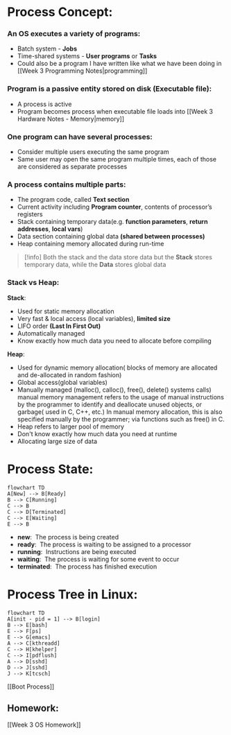 # Process Concept:
### An OS executes a variety of programs:
- Batch system - **Jobs**
- Time-shared systems - **User programs** or **Tasks**
- Could also be a program I have written like what we have been doing in [[Week 3 Programming Notes|programming]]

### Program is a passive entity stored on disk (**Executable file**):
- A process is active 
- Program becomes process when executable file loads into [[Week 3 Hardware Notes - Memory|memory]]

### One program can have several processes​:
- Consider multiple users executing the same program​
- Same user may open the same program multiple times, each of those are considered as separate processes 

### A process contains multiple parts:
- The program code, called **Text section**
- Current activity including **Program counter**, contents of processor’s registers​
- Stack containing temporary data(e.g. **function parameters**, **return addresses**, **local vars**)​
- Data section containing global data **(shared between processes)​**
- Heap containing memory allocated during run-time

> [!info]
> Both the stack and the data store data but the **Stack** stores temporary data, while the **Data** stores global data

### Stack vs Heap:
**Stack**:
- Used for static memory allocation​
- Very fast & local access (local variables), **limited size​**
- LIFO order **(Last In First Out)​**
- Automatically managed​
- Know exactly how much data you need to allocate before compiling

**Heap**:
- Used for dynamic memory allocation( blocks of memory are allocated and de-allocated in random fashion)
- Global access(global variables)
- Manually managed (malloc(), calloc(), free(), delete() systems calls) manual memory management refers to the usage of manual instructions by the programmer to identify and deallocate unused objects, or garbage( used in C, C++, etc.) In manual memory allocation, this is also specified manually by the programmer; via functions such as free() in C.
- Heap refers to larger pool of memory ​
- Don't know exactly how much data you need at runtime
- Allocating large size of data

# Process State:
```mermaid
flowchart TD
A[New] --> B[Ready]
B --> C[Running]
C --> B
C --> D[Terminated]
C --> E[Waiting]
E --> B
```
- **new**:  The process is being created​
- **ready**:  The process is waiting to be assigned to a processor​
- **running**:  Instructions are being executed​
- **waiting**:  The process is waiting for some event to occur​
- **terminated**:  The process has finished execution

# Process Tree in Linux:
```mermaid
flowchart TD
A[init - pid = 1] --> B[login]
B --> E[bash]
E --> F[ps]
E --> G[emacs]
A --> C[kthreadd]
C --> H[khelper]
C --> I[pdflush]
A --> D[sshd]
D --> J[sshd]
J --> K[tcsch]
```
[[Boot Process]]

## Homework:
[[Week 3 OS Homework]]
